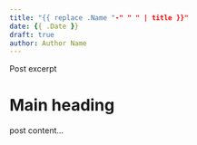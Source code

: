 ```yaml
---
title: "{{ replace .Name "-" " " | title }}"
date: {{ .Date }}
draft: true
author: Author Name
---
```


Post excerpt

# Main heading

post content...
